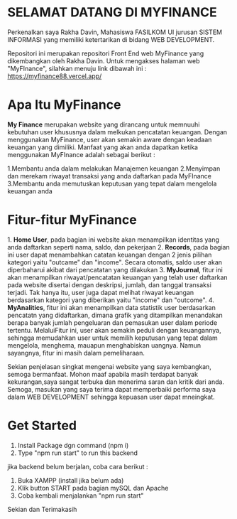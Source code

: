 <h1>SELAMAT DATANG DI MYFINANCE</h1>

Perkenalkan saya Rakha Davin, Mahasiswa FASILKOM UI jurusan SISTEM INFORMASI yang memiliki ketertarikan di bidang WEB DEVELOPMENT.

Repositori ini merupakan repositori Front End web MyFinance yang dikembangkan oleh Rakha Davin. Untuk mengakses halaman web "MyFInance", silahkan menuju link dibawah ini :
<a>https://myfinance88.vercel.app/</a>

<h1>Apa Itu MyFinance</h1>

<b>My Finance</b> merupakan website yang dirancang untuk memnuuhi kebutuhan user khususnya dalam melkukan pencatatan keuangan. Dengan menggunakan MyFinance, user akan semakin aware dengan keadaan keuangan yang dimiliki. Manfaat yang akan anda dapatkan ketika menggunakan MyFInance adalah sebagai berikut :

1.Membantu anda dalam melakukan Manajemen keuangan
2.Menyimpan dan merekam riwayat transaksi yang anda daftarkan pada MyFInance
3.Membantu anda memutuskan keputusan yang tepat dalam mengelola keuangan anda

<h1>Fitur-fitur MyFinance</h1>
1. <b>Home User</b>, pada bagian ini website akan menampilkan identitas yang anda daftarkan seperti nama, saldo, dan pekerjaan
2. <b>Records</b>, pada bagian ini user dapat menambahkan catatan keuangan dengan 2 jenis pilihan kategori yaitu "outcame" dan "income". Secara otomatis, saldo user akan diperbaharui akibat dari pencatatan yang dilakukan
3. <b>MyJournal</b>, fitur ini akan menampilkan riwayat/pencatatan keuangan yang telah user daftarkan pada website disertai dengan deskripsi, jumlah, dan tanggal transaksi terjadi. Tak hanya itu, user juga dapat melihat riwayat keuangan berdasarkan kategori yang diberikan yaitu "income" dan "outcome". 
4. <b>MyAnalitics</b>, fitur ini akan menampilkan data statistik user berdasarkan pencatatn yang didaftarkan, dimana grafik yang ditampilkan menandakan berapa banyak jumlah pengeluaran dan pemasukan user dalam periode tertentu. MelaluiFitur ini, user akan semakin peduli dengan keuangannya, sehingga memudahkan user untuk memilih keputusan yang tepat dalam mengelola, menghema, mauapun menghabiskan uangnya. Namun sayangnya, fitur ini masih dalam pemeliharaan.

<p>

Sekian penjelasan singkat mengenai website yang saya kembangkan, semoga bermanfaat. Mohon maaf apabila masih terdapat banyak kekurangan,saya sangat terbuka dan menerima saran dan kritik dari anda. Semoga, masukan yang saya terima dapat memperbaiki performa saya dalam WEB DEVELOPMENT sehingga kepuasan user dapat mneingkat.

</p>

<h1> Get Started</h1>

1. Install Package dgn command (npm i)
2. Type "npm run start" to run this backend

jika backend belum berjalan, coba cara berikut :

1. Buka XAMPP (install jika belum ada)
2. Klik button START pada bagian mySQL dan Apache
3. Coba kembali menjalankan "npm run start"

Sekian dan Terimakasih
